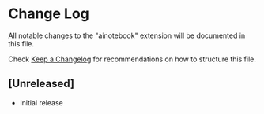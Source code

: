 # Change Log

All notable changes to the "ainotebook" extension will be documented in this file.

Check [Keep a Changelog](http://keepachangelog.com/) for recommendations on how to structure this file.

## [Unreleased]

- Initial release
